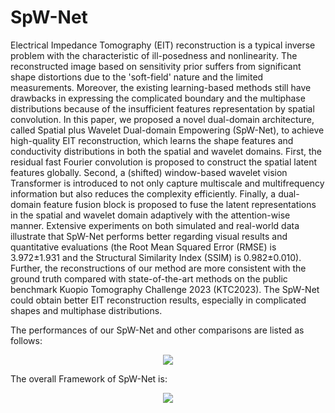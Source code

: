 # SpW-Net

Electrical Impedance Tomography (EIT) reconstruction is a typical inverse problem with the characteristic of ill-posedness and nonlinearity. The reconstructed image based on sensitivity prior suffers from significant shape distortions due to the 'soft-field' nature and the limited measurements. Moreover, the existing learning-based methods still have drawbacks in expressing the complicated boundary and the multiphase distributions because of the insufficient features representation by spatial convolution. In this paper, we proposed a novel dual-domain architecture, called Spatial plus Wavelet Dual-domain Empowering (SpW-Net), to achieve high-quality EIT reconstruction, which learns the shape features and conductivity distributions in both the spatial and wavelet domains. First, the residual fast Fourier convolution is proposed to construct the spatial latent features globally. Second, a (shifted) window-based wavelet vision Transformer is introduced to not only capture multiscale and multifrequency information but also reduces the complexity efficiently. Finally, a dual-domain feature fusion block is proposed to fuse the latent representations in the spatial and wavelet domain adaptively with the attention-wise manner. Extensive experiments on both simulated and real-world data illustrate that SpW-Net performs better regarding visual results and quantitative evaluations (the Root Mean Squared Error (RMSE) is 3.972±1.931 and the Structural Similarity Index (SSIM) is 0.982±0.010). Further, the reconstructions of our method are more consistent with the ground truth compared with state-of-the-art methods on the public benchmark Kuopio Tomography Challenge 2023 (KTC2023). The SpW-Net could obtain better EIT reconstruction results, especially in complicated shapes and multiphase distributions.

The performances of our SpW-Net and other comparisons are listed as follows:
<div align="center">
  <img src="https://github.com/Wangzc420/SpW-Net/blob/main/Image/Overall%20Performance.png">
</div>

The overall Framework of SpW-Net is:
<div align="center">
  <img src="https://github.com/Wangzc420/SpW-Net/blob/main/Image/Overall%20Performance.png">
</div>



